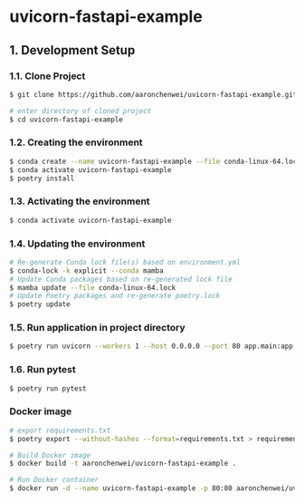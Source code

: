 # uvicorn-fastapi-example <!-- omit in toc -->

## 1. Development Setup

### 1.1. Clone Project

```bash
$ git clone https://github.com/aaronchenwei/uvicorn-fastapi-example.git

# enter directory of cloned project 
$ cd uvicorn-fastapi-example
```

### 1.2. Creating the environment

```sh
$ conda create --name uvicorn-fastapi-example --file conda-linux-64.lock
$ conda activate uvicorn-fastapi-example
$ poetry install
```

### 1.3. Activating the environment

```sh
$ conda activate uvicorn-fastapi-example
```

### 1.4. Updating the environment

```sh
# Re-generate Conda lock file(s) based on environment.yml
$ conda-lock -k explicit --conda mamba
# Update Conda packages based on re-generated lock file
$ mamba update --file conda-linux-64.lock
# Update Poetry packages and re-generate poetry.lock
$ poetry update
```

### 1.5. Run application in project directory

```bash
$ poetry run uvicorn --workers 1 --host 0.0.0.0 --port 80 app.main:app
```

### 1.6. Run pytest

```bash
$ poetry run pytest
```

### Docker image

```bash
# export requirements.txt
$ poetry export --without-hashes --format=requirements.txt > requirements.txt

# Build Docker image
$ docker build -t aaronchenwei/uvicorn-fastapi-example .

# Run Docker container
$ docker run -d --name uvicorn-fastapi-example -p 80:80 aaronchenwei/uvicorn-fastapi-example 
```